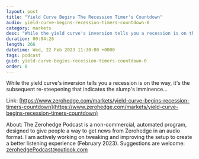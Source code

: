 ```yaml
---
layout: post
title: "Yield Curve Begins The Recession Timer's Countdown"
audio: yield-curve-begins-recession-timers-countdown-0
category: markets
desc: "While the yield curve's inversion tells you a recession is on the way, it's the subsequent re-steepening that indicates the slump's imminence..."
duration: 00:04:26
length: 266
datetime: Wed, 22 Feb 2023 11:30:00 +0000
tags: podcast
guid: yield-curve-begins-recession-timers-countdown-0
order: 0
---
```

While the yield curve's inversion tells you a recession is on the way, it's the subsequent re-steepening that indicates the slump's imminence...

Link: [https://www.zerohedge.com/markets/yield-curve-begins-recession-timers-countdown](https://www.zerohedge.com/markets/yield-curve-begins-recession-timers-countdown)

About: The Zerohedge Podcast is a non-commercial, automated program, designed to give people a way to get news from Zerohedge in an audio format.  I am actively working on tweaking and improving the setup to create a better listening experience (February 2023).  Suggestions are welcome: [zerohedgePodcast@outlook.com](mailto:zerohedgePodcast@outlook.com)